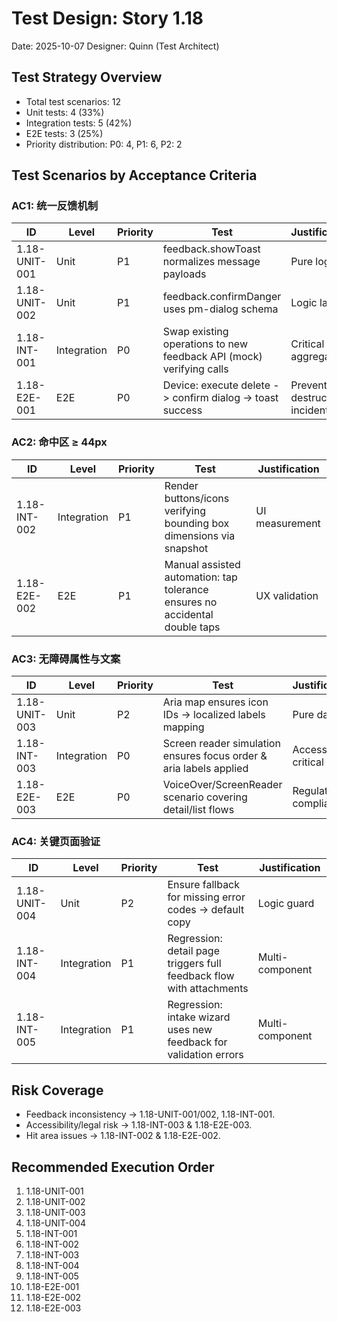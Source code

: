 # Test Design: Story 1.18

Date: 2025-10-07
Designer: Quinn (Test Architect)

## Test Strategy Overview

- Total test scenarios: 12
- Unit tests: 4 (33%)
- Integration tests: 5 (42%)
- E2E tests: 3 (25%)
- Priority distribution: P0: 4, P1: 6, P2: 2

## Test Scenarios by Acceptance Criteria

### AC1: 统一反馈机制

| ID              | Level       | Priority | Test                                                      | Justification |
| --------------- | ----------- | -------- | --------------------------------------------------------- | ------------- |
| 1.18-UNIT-001   | Unit        | P1       | feedback.showToast normalizes message payloads             | Pure logic |
| 1.18-UNIT-002   | Unit        | P1       | feedback.confirmDanger uses pm-dialog schema               | Logic layer |
| 1.18-INT-001    | Integration | P0       | Swap existing operations to new feedback API (mock) verifying calls | Critical aggregator |
| 1.18-E2E-001    | E2E         | P0       | Device: execute delete -> confirm dialog -> toast success  | Prevents destructive incidents |

### AC2: 命中区 ≥ 44px

| ID              | Level       | Priority | Test                                                      | Justification |
| --------------- | ----------- | -------- | --------------------------------------------------------- | ------------- |
| 1.18-INT-002    | Integration | P1       | Render buttons/icons verifying bounding box dimensions via snapshot | UI measurement |
| 1.18-E2E-002    | E2E         | P1       | Manual assisted automation: tap tolerance ensures no accidental double taps | UX validation |

### AC3: 无障碍属性与文案

| ID              | Level       | Priority | Test                                                      | Justification |
| --------------- | ----------- | -------- | --------------------------------------------------------- | ------------- |
| 1.18-UNIT-003   | Unit        | P2       | Aria map ensures icon IDs -> localized labels mapping      | Pure data |
| 1.18-INT-003    | Integration | P0       | Screen reader simulation ensures focus order & aria labels applied | Accessibility critical |
| 1.18-E2E-003    | E2E         | P0       | VoiceOver/ScreenReader scenario covering detail/list flows | Regulatory compliance |

### AC4: 关键页面验证

| ID              | Level       | Priority | Test                                                      | Justification |
| --------------- | ----------- | -------- | --------------------------------------------------------- | ------------- |
| 1.18-UNIT-004   | Unit        | P2       | Ensure fallback for missing error codes -> default copy   | Logic guard |
| 1.18-INT-004    | Integration | P1       | Regression: detail page triggers full feedback flow with attachments | Multi-component |
| 1.18-INT-005    | Integration | P1       | Regression: intake wizard uses new feedback for validation errors | Multi-component |

## Risk Coverage

- Feedback inconsistency -> 1.18-UNIT-001/002, 1.18-INT-001.
- Accessibility/legal risk -> 1.18-INT-003 & 1.18-E2E-003.
- Hit area issues -> 1.18-INT-002 & 1.18-E2E-002.

## Recommended Execution Order

1. 1.18-UNIT-001
2. 1.18-UNIT-002
3. 1.18-UNIT-003
4. 1.18-UNIT-004
5. 1.18-INT-001
6. 1.18-INT-002
7. 1.18-INT-003
8. 1.18-INT-004
9. 1.18-INT-005
10. 1.18-E2E-001
11. 1.18-E2E-002
12. 1.18-E2E-003

